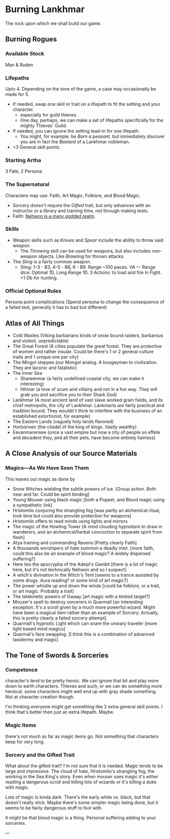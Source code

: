 # Burning Lankhmar

The rock upon which we shall build our game.

## Burning Rogues

### Available Stock

Man & Roden

### Lifepaths

Upto 4. Depending on the tone of the game, a case may occasionally be made for 5. 

- If needed, swap one skill or trait on a lifepath to fit the setting and your character.
  - especially for guild thieves. 
  - One day, perhaps, we can make a set of lifepaths specifically for the mighty Thieves' Guild.
- If needed, you can ignore the setting lead-in for one lifepath. 
  - You might, for example: be *Born a peasant*, but immediately discover you are in fact the *Bastard* of a Lankhmar nobleman.
- +3 General skill points. 

### Starting Artha

3 Fate, 2 Persona

### The Supernatural

Characters may use: Faith, Art Magic, Folklore, and Blood Magic.

- Sorcery doesn't require the *Gifted* trait, but only advances with an instructor or a library and training time, not through making tests.
- Faith: [Nehwon is a many godded realm](https://www.scrollsoflankhmar.com/rpgguide:godsofnehwon).

### Skills

- Weapon skills such as *Knives* and *Spear* include the ability to throw said weapon.
  - The *Throwing* skill can be used for weapons, but also includes non-weapon objects. Like *Brawling* for thrown attacks.
- The *Sling* is a fairly common weapon.
  - Sling: 1–3 - B3, 4–5 - B6, 6 - B9. Range ~100 paces. VA — Range dice: Optimal 1D, Long Range 1D. 3 Actions: to load and fire in Fight. +1 Ob for hunting.

### Official Optional Rules

Persona point complications (Spend persona to change the consequence of a failed test, generally it has to bad but different)

## Atlas of All Things

- Cold Wastes (Viking barbarians kinds of snow bound raiders, barbarous and violent, unpredictable)
- The Great Forest (8 cities populate the great forest. They are protective of women and rather insular. Could be there's 1 or 2 general culture traits and 1 unique one per city)
- The Mingol steppes (our Mongol analog. A boogeyman to civilization. They are laconic and fatalistic)
- The Inner Sea
  - Shareenmar (a fairly undefined coastal city, we can make it interesting)
  - Ilthmar (a hive of scum and villainy and not in a fun way. They will grab you and sacrifice you to their Shark God)
- Lankhmar (A most ancient land of vast slave worked grain fields, and its chief metropolis, the city of Lankhmar. Lankmarts are fairly practical and tradition bound. They wouldn't think to interfere with the business of an established extortionist, for example)
- The Eastern Lands (vaguely holy lands flavored)
- Horborixen (the citadel of the king of kings. Vastly wealthy)
- Eevanmarensee (once a vast empire but now a city of people so effete and decadent they, and all their pets, have become entirely hairless)



## A Close Analysis of our Source Materials

### Magics​—As We Have Seen Them

This leaves out magic as done by 

- Snow Witches wielding the subtle powers of ice. [Group action. Both near and far. Could be spirit binding]
- Young Mouser using black magic [both a Poppet, and Blood magic using a sympathetic link]
- Hristomilo conjuring the strangling fog [was partly an alchemical ritual, took time but could also provide protection for weapons]
- Hristomilo offers to read minds using lights and mirrors
- The magic of the Howling Tower [A mind clouding hypnotism to draw in wanderers, and an alchemical/herbal concoction to separate spirit from flesh]
- Atya training and commanding Ravens [Pretty clearly Faith]
- A thousands worshipers of hate summon a deadly mist. [more faith, could this also be an example of blood magic? A widely dispersed suffering?]
- Here lies the apocrypha of the Adept's Gambit [there is a lot of magic here, but it's not technically Nehwon and so I suspect]
- A witch's divination In the Witch's Tent [seems to a trance assisted by some drugs. Aura reading? or some kind of art magic?]
- The power whistle up and down the winds [could be folklore, or a trait, or art magic. Probably a trait]
- The telekinetic powers of Gwaay [art magic with a limited target?]
- Mouser's spell to destroy sorcerers in Quarmall [an interesting exception. It's a scroll given by a much more powerful wizard. Might have been a magical item rather than an example of Sorcery. Actually, this is pretty clearly a failed sorcery attempt]
- Quarmall's hypnotic Light which can snare the unwary traveler [more light based mind magics]
- Quarmal's face swapping. [I think this is a combination of advanced taxidermy and magic]


## The Tone of Swords & Sorceries

### Competence 

character's tend to be pretty heroic. We can ignore that bit and play more down to earth characters. Thieves and such, or we can do something more heroical. 
some characters might well end up with gray shade something. Not at character creation though. 

I'm thinking everyone might get something like 3 extra general skill points. I think that's better then just an extra lifepath. Maybe. 

### Magic Items

there's not much as far as magic items go. Not something that characters keep for very long. 

### Sorcery and the Gifted Trait

What about the gifted trait? I'm not sure that it is needed. Magic tends to be large and impressive. The cloud of hate, Hristomilo's strangling fog, the working in the Sea King's story. Even when mouser uses magic it's either reading a dangerous scroll and killing lots of wizards or it's killing a duke with magic. 

Lots of magic is kinda dark. There's the early white vs. black, but that doesn't really stick. Maybe there's some simpler magic being done, but it seems to be fairly dangerous stuff to fool with. 

It might be that blood magic is a thing. Personal suffering adding to your sorceries. 



​—